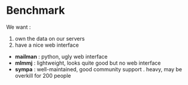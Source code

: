 # Benchmark

We want : 

1. own the data on our servers
2. have a nice web interface


* **mailman** : python, ugly web interface
* **mlmmj** : lightweight, looks quite good but no web interface
* **sympa** : well-maintained, good community support . heavy, may be overkill for 200 people 

